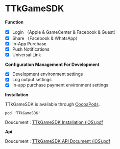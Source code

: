 # TTkGameSDK

**Function**

- [x] Login （Apple & GameCenter & Facebook & Guest）
- [x] Share （Facebook & WhatsApp） 
- [x] In-App Purchase
- [x] Push Notifications
- [x] Universal Link

**Configuration Management For Development**

- [x] Development environment settings
- [x] Log output settings
- [x] In-app purchase payment environment settings

**Installation**

TTkGameSDK is available through [CocoaPods](https://cocoapods.org).

```objc
pod 'TTkGameSDK'
```
Doucument : [TTkGameSDK Installation (iOS).pdf]()

**Api**

Doucument : [TTkGameSDK API Document (iOS).pdf]()
